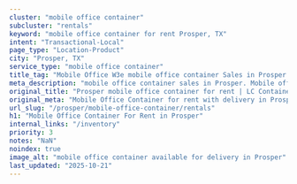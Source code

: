 ```yaml
---
cluster: "mobile office container"
subcluster: "rentals"
keyword: "mobile office container for rent Prosper, TX"
intent: "Transactional-Local"
page_type: "Location-Product"
city: "Prosper, TX"
service_type: "mobile office container"
title_tag: "Mobile Office W3e mobile office container Sales in Prosper | LC Container"
meta_description: "mobile office container sales in Prosper. Mobile office containers for workspace solutions. Fast delivery, competitive pricing. Serving mobile office container area. Quote ID: SDZ. Call (214) 524-4168 for your free quote today."
original_title: "Prosper mobile office container for rent | LC Container"
original_meta: "Mobile Office Container for rent with delivery in Prosper, TX. LC Container — local Since 2003. Get pricing today."
url_slug: "/prosper/mobile-office-container/rentals"
h1: "Mobile Office Container For Rent in Prosper"
internal_links: "/inventory"
priority: 3
notes: "NaN"
noindex: true
image_alt: "mobile office container available for delivery in Prosper"
last_updated: "2025-10-21"
---
```


<!-- TODO: Add unique city/inventory copy, images, and internal links here. -->
